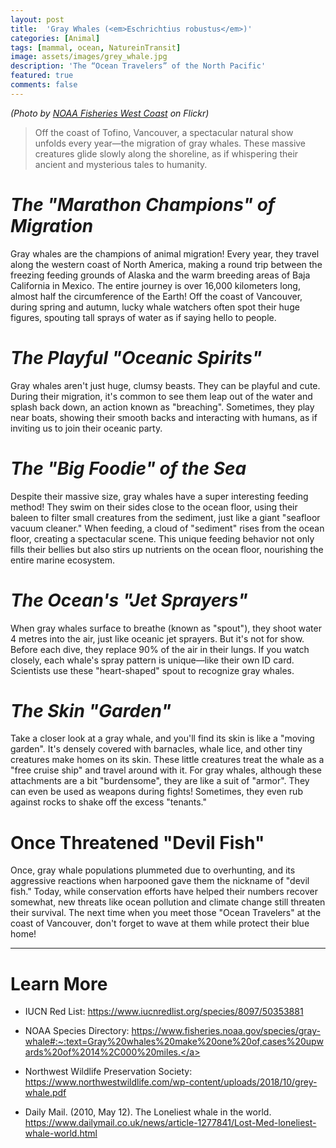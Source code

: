 ```yaml
---
layout: post
title:  'Gray Whales (<em>Eschrichtius robustus</em>)'
categories: [Animal]
tags: [mammal, ocean, NatureinTransit]
image: assets/images/grey_whale.jpg
description: 'The “Ocean Travelers” of the North Pacific'
featured: true
comments: false
---
```

*(Photo by [NOAA Fisheries West Coast](https://www.flickr.com/photos/nmfs_northwest/17628350103) on Flickr)*

> Off the coast of Tofino, Vancouver, a spectacular natural show unfolds every year—the migration of gray whales. These massive creatures glide slowly along the shoreline, as if whispering their ancient and mysterious tales to humanity.

# *The "Marathon Champions" of Migration*

Gray whales are the champions of animal migration! Every year, they travel along the western coast of North America, making a round trip between the freezing feeding grounds of Alaska and the warm breeding areas of Baja California in Mexico. The entire journey is over 16,000 kilometers long, almost half the circumference of the Earth! Off the coast of Vancouver, during spring and autumn, lucky whale watchers often spot their huge figures, spouting tall sprays of water as if saying hello to people.

# *The Playful "Oceanic Spirits"*

Gray whales aren't just huge, clumsy beasts. They can be playful and cute. During their migration, it's common to see them leap out of the water and splash back down, an action known as "breaching". Sometimes, they play near boats, showing their smooth backs and interacting with humans, as if inviting us to join their oceanic party.

# *The "Big Foodie" of the Sea*

Despite their massive size, gray whales have a super interesting feeding method! They swim on their sides close to the ocean floor, using their baleen to filter small creatures from the sediment, just like a giant "seafloor vacuum cleaner." When feeding, a cloud of "sediment" rises from the ocean floor, creating a spectacular scene. This unique feeding behavior not only fills their bellies but also stirs up nutrients on the ocean floor, nourishing the entire marine ecosystem.

# *The Ocean's "Jet Sprayers"*

When gray whales surface to breathe (known as "spout"), they shoot water 4 metres into the air, just like oceanic jet sprayers. But it's not for show. Before each dive, they replace 90% of the air in their lungs. If you watch closely, each whale's spray pattern is unique—like their own ID card. Scientists use these "heart-shaped" spout to recognize gray whales.

# *The Skin "Garden"*

Take a closer look at a gray whale, and you'll find its skin is like a "moving garden". It's densely covered with barnacles, whale lice, and other tiny creatures make homes on its skin. These little creatures treat the whale as a "free cruise ship" and travel around with it. For gray whales, although these attachments are a bit "burdensome", they are like a suit of "armor". They can even be used as weapons during fights! Sometimes, they even rub against rocks to shake off the excess "tenants."

# Once Threatened "Devil Fish"

Once, gray whale populations plummeted due to overhunting, and its aggressive reactions when harpooned gave them the nickname of "devil fish." Today, while conservation efforts have helped their numbers recover somewhat, new threats like ocean pollution and climate change still threaten their survival. The next time when you meet those "Ocean Travelers" at the coast of Vancouver, don't forget to wave at them while protect their blue home!

---

# Learn More

- IUCN Red List: <a href="https://www.iucnredlist.org/species/8097/50353881" target="_blank" rel="noopener noreferrer">https://www.iucnredlist.org/species/8097/50353881</a>

- NOAA Species Directory: <a href='https://www.fisheries.noaa.gov/species/gray-whale#:~:text=Gray%20whales%20make%20one%20of,cases%20upwards%20of%2014%2C000%20miles.' target="_blank" rel="noopener noreferrer">https://www.fisheries.noaa.gov/species/gray-whale#:~:text=Gray%20whales%20make%20one%20of,cases%20upwards%20of%2014%2C000%20miles.</a>
- Northwest Wildlife Preservation Society: <a href='https://www.northwestwildlife.com/wp-content/uploads/2018/10/grey-whale.pdf' target='_blank' rel='noopener'>https://www.northwestwildlife.com/wp-content/uploads/2018/10/grey-whale.pdf</a>
- Daily Mail. (2010, May 12). The Loneliest whale in the world. <a href='https://www.dailymail.co.uk/news/article-1277841/Lost-Med-loneliest-whale-world.html' target='_blank' rel='noopener'>https://www.dailymail.co.uk/news/article-1277841/Lost-Med-loneliest-whale-world.html</a>
